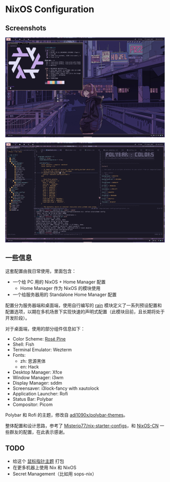 # NixOS Configuration

## Screenshots

![Desktop](_img/desktop1.jpg)

![Vim](_img/desktop2.jpg)

## 一些信息

这套配置由我日常使用，里面包含：

- 一个给 PC 用的 NixOS + Home Manager 配置
  - Home Manager 作为 NixOS 的模块使用
- 一个给服务器用的 Standalone Home Manager 配置

配置分为服务器端和桌面端，使用自行编写的 [rain](modules/nixos/rain) 模块定义了一系列预设配置和配置选项，以期在多机场景下实现快速的声明式配置（此模块目前，且长期将处于开发阶段）。

对于桌面端，使用的部分组件信息如下：

- Color Scheme: [Rosé Pine](https://github.com/rose-pine)
- Shell: Fish
- Terminal Emulator: Wezterm
- Fonts:
  - zh: 思源黑体
  - en: Hack
- Desktop Manager: Xfce
- Window Manager: i3wm
- Display Manager: sddm
- Screensaver: i3lock-fancy with xautolock
- Application Launcher: Rofi
- Status Bar: Polybar
- Compositor: Picom

Polybar 和 Rofi 的主题，修改自 [adi1090x/polybar-themes](https://github.com/adi1090x/polybar-themes)。

整体配置和设计思路，参考了 [Misterio77/nix-starter-configs](https://github.com/Misterio77/nix-starter-configs)，和 [NixOS-CN](https://github.com/nixos-cn/NixOS-CN-telegram) 一些群友的配置，在此表示感谢。

## TODO

- 给这个 [鼠标指针主题](https://www.xfce-look.org/p/2077667) 打包
- 在更多机器上使用 Nix 和 NixOS
- Secret Management（比如用 sops-nix）
